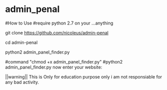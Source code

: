 # admin_penal
#How to Use 
#require python 2.7 on your ...anything

git clone https://github.com/nicoleus/admin-penal

cd admin-penal

python2 admin_panel_finder.py

#command "chmod +x admin_panel_finder.py"
#python2 admin_panel_finder.py
now enter your website:

||warning|| This is Only for education purpose only i am not responsiable for any bad activity.
